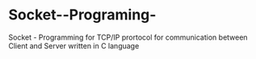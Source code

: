 # Socket--Programing-
Socket - Programming for TCP/IP prortocol for communication between Client and Server  written in C language
